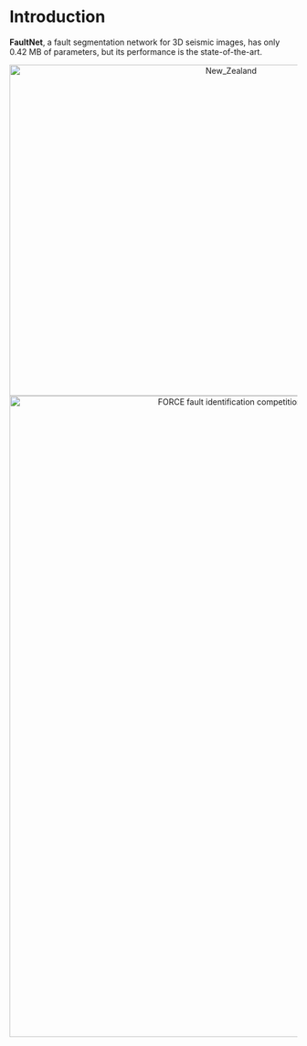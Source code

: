 # Introduction
**FaultNet**, a fault segmentation network for 3D seismic images, has only 0.42 MB of parameters, but its performance is the state-of-the-art.
<div align=center><img src="https://github.com/douyimin/FaultNet/blob/main/results/New_Zealand.png" width="760" height="580" alt="New_Zealand"/><br/>
<img src="https://github.com/douyimin/FaultNet/blob/main/results/FORCE_ML.png" width="760" height="1123" alt="FORCE fault identification competition]"/><br/></div>
